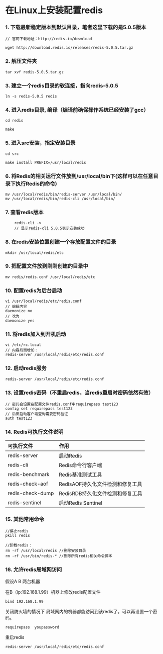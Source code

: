 # 在Linux上安装配置redis

### 1. 下载最新稳定版本到默认目录，笔者这里下载的是5.0.5版本
```
// 官网下载地址：http://redis.io/download

wget http://download.redis.io/releases/redis-5.0.5.tar.gz
```

### 2. 解压文件夹
```
tar xvf redis-5.0.5.tar.gz
```

### 3. 建立一个redis目录的软连接，指向redis-5.0.5
```
ln -s redis-5.0.5 redis
```

### 4. 进入redis目录, 编译（编译前确保操作系统已经安装了gcc）
```
cd redis

make
```

### 5. 进入src安装，指定安装目录
```
cd src

make install PREFIX=/usr/local/redis
```

### 6. 将Redis的相关运行文件放到/usr/local/bin下(这样可以在任意目录下执行Redis的命令)
```
mv /usr/local/redis/bin/redis-server /usr/local/bin/
mv /usr/local/redis/bin/redis-cli /usr/local/bin/
```

### 7. 查看redis版本
```
    redis-cli -v
    // 显示redis-cli 5.0.5表示安装成功
```

### 8. 在redis安装位置创建一个存放配置文件的目录
```
mkdir /usr/local/redis/etc
```

### 9. 把配置文件放到刚刚创建的目录中
```
mv redis/redis.conf /usr/local/redis/etc
```

### 10. 配置redis为后台启动
```
vi /usr/local/redis/etc/redis.conf
// 编辑内容
daemonize no
// 改为
daemonize yes
```

### 11. 将redis加入到开机启动
```
vi /etc/rc.local
// 内容后面增加：
redis-server /usr/local/redis/etc/redis.conf
```

### 12. 启动redis服务
```
redis-server /usr/local/redis/etc/redis.conf
```

### 13. 设置redis密码（不重启redis，当redis重启时密码依然有效）
```
// 密码会设置在配置文件redis.conf中requirepass test123
config set requirepass test123
// 后面启动客户端查询需要密码验证
auth test123
```

### 14. Redis可执行文件说明

| 可执行文件 | 作用 |
| :--- | :--- |
| redis-server | 启动Redis |
| redis-cli | Redis命令行客户端 |
| redis-benchmark | Redis基准测试工具 |
| redis-check-aof | RedisAOF持久化文件检测和修复工具 |
| redis-check-dump | RedisRDB持久化文件检测和修复工具 |
| redis-sentinel | 启动Redis Sentinel |

### 15. 其他常用命令
```
//停止redis
pkill redis  

//卸载redis：
rm -rf /usr/local/redis //删除安装目录
rm -rf /usr/bin/redis-* //删除所有redis相关命令脚本
```

### 16. 允许redis局域网访问

假设A B 两台机器<br/>

在B（ip:192.168.1.99）机器上修改redis配置文件<br/>

```
bind 192.168.1.99
```

关闭防火墙的情况下 局域网内的机器都能访问到该redis了。可以再设置一个密码。<br/>

```
requirepass  youpassword
```

重启redis<br/>

```
redis-server /usr/local/redis/etc/redis.conf
```
